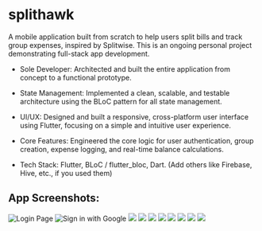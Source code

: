# splithawk

A mobile application built from scratch to help users split bills and track group expenses, inspired by Splitwise. This is an ongoing personal project demonstrating full-stack app development.

- Sole Developer: Architected and built the entire application from concept to a functional prototype.

- State Management: Implemented a clean, scalable, and testable architecture using the BLoC pattern for all state management.

- UI/UX: Designed and built a responsive, cross-platform user interface using Flutter, focusing on a simple and intuitive user experience.

- Core Features: Engineered the core logic for user authentication, group creation, expense logging, and real-time balance calculations.

- Tech Stack: Flutter, BLoC / flutter_bloc, Dart. (Add others like Firebase, Hive, etc., if you used them)

## App Screenshots:

![Login Page](./assets/images/screenshots/login%20Page.png)
![Sign in with Google](./assets/images/screenshots/Signin%20using%20Google.png)
![](./assets/images/screenshots/home%20page%20light%20mode.png)
![](./assets/images/screenshots/home%20page%20loading%20light%20mode.png)
![](./assets/images/screenshots/choosing%20friends.png)
![](./assets/images/screenshots/adding%20expense.png)
![](./assets/images/screenshots/splitting%20options.png)
![](./assets/images/screenshots/setting%20screen%20light%20mode.png)
![](./assets/images/screenshots/setting%20screen%20dark%20mode.png)
![](./assets/images/screenshots/loading%20in%20dark%20them.png)

